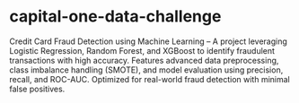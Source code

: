 # capital-one-data-challenge
 Credit Card Fraud Detection using Machine Learning – A project leveraging Logistic Regression, Random Forest, and XGBoost to identify fraudulent transactions with high accuracy. Features advanced data preprocessing, class imbalance handling (SMOTE), and model evaluation using precision, recall, and ROC-AUC. Optimized for real-world fraud detection with minimal false positives.
